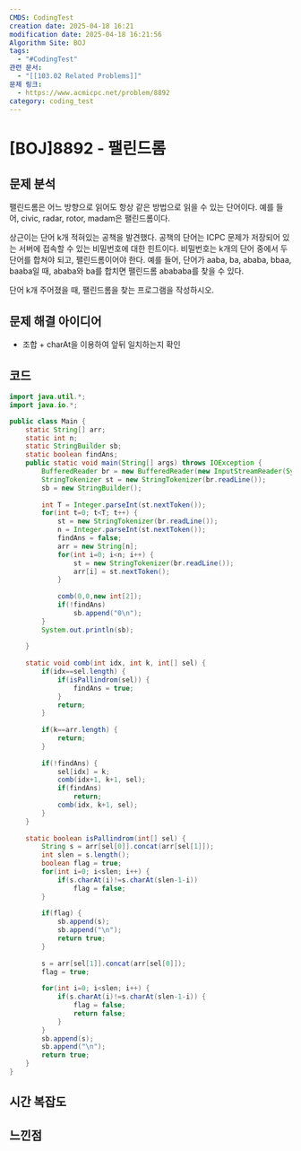 ```yaml
---
CMDS: CodingTest
creation date: 2025-04-18 16:21
modification date: 2025-04-18 16:21:56
Algorithm Site: BOJ
tags:
  - "#CodingTest"
관련 문서:
  - "[[103.02 Related Problems]]"
문제 링크:
  - https://www.acmicpc.net/problem/8892
category: coding_test
---
```


# \[BOJ]8892 - 팰린드롬

## 문제 분석

팰린드롬은 어느 방향으로 읽어도 항상 같은 방법으로 읽을 수 있는 단어이다. 예를 들어, civic, radar, rotor, madam은 팰린드롬이다.

상근이는 단어 k개 적혀있는 공책을 발견했다. 공책의 단어는 ICPC 문제가 저장되어 있는 서버에 접속할 수 있는 비밀번호에 대한 힌트이다. 비밀번호는 k개의 단어 중에서 두 단어를 합쳐야 되고, 팰린드롬이어야 한다. 예를 들어, 단어가 aaba, ba, ababa, bbaa, baaba일 때, ababa와 ba를 합치면 팰린드롬 abababa를 찾을 수 있다.

단어 k개 주어졌을 때, 팰린드롬을 찾는 프로그램을 작성하시오.

## 문제 해결 아이디어
- 조합 + charAt을 이용하여 앞뒤 일치하는지 확인

## 코드
```java
import java.util.*;
import java.io.*;

public class Main {
	static String[] arr;
	static int n;
	static StringBuilder sb;
	static boolean findAns;
	public static void main(String[] args) throws IOException {
		BufferedReader br = new BufferedReader(new InputStreamReader(System.in));
		StringTokenizer st = new StringTokenizer(br.readLine());
		sb = new StringBuilder();
		
		int T = Integer.parseInt(st.nextToken());
		for(int t=0; t<T; t++) {
			st = new StringTokenizer(br.readLine());
			n = Integer.parseInt(st.nextToken());
			findAns = false;
			arr = new String[n];
			for(int i=0; i<n; i++) {
				st = new StringTokenizer(br.readLine());
				arr[i] = st.nextToken();
			}
			
			comb(0,0,new int[2]);
			if(!findAns)
				sb.append("0\n");
		}
		System.out.println(sb);
		
	}
	
	static void comb(int idx, int k, int[] sel) {
		if(idx==sel.length) {
			if(isPallindrom(sel)) {
				findAns = true;
			}
			return;
		}
		
		if(k==arr.length) {
			return;
		}
		
		if(!findAns) {
			sel[idx] = k;
			comb(idx+1, k+1, sel);
			if(findAns)
				return;
			comb(idx, k+1, sel);
		}
	}
	
	static boolean isPallindrom(int[] sel) {
		String s = arr[sel[0]].concat(arr[sel[1]]);
		int slen = s.length();
		boolean flag = true;
		for(int i=0; i<slen; i++) {
			if(s.charAt(i)!=s.charAt(slen-1-i))
				flag = false;
		}
		
		if(flag) {
			sb.append(s);
			sb.append("\n");
			return true;
		}
		
		s = arr[sel[1]].concat(arr[sel[0]]);
		flag = true;
		
		for(int i=0; i<slen; i++) {
			if(s.charAt(i)!=s.charAt(slen-1-i)) {
				flag = false;
				return false;
			}
		}
		sb.append(s);
		sb.append("\n");
		return true;
	}
}

```

## 시간 복잡도


## 느낀점